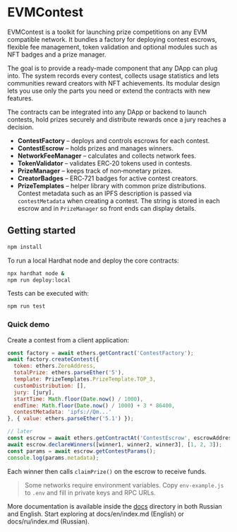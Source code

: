 # EVMContest

EVMContest is a toolkit for launching prize competitions on any EVM compatible
network. It bundles a factory for deploying contest escrows, flexible fee
management, token validation and optional modules such as NFT badges and a prize
manager.

The goal is to provide a ready-made component that any DApp can plug into. The system records every contest, collects usage statistics and lets communities reward creators with NFT achievements. Its modular design lets you use only the parts you need or extend the contracts with new features.

The contracts can be integrated into any DApp or backend to launch contests, hold prizes securely and distribute rewards once a jury reaches a decision.

* **ContestFactory** – deploys and controls escrows for each contest.
* **ContestEscrow** – holds prizes and manages winners.
* **NetworkFeeManager** – calculates and collects network fees.
* **TokenValidator** – validates ERC‑20 tokens used in contests.
* **PrizeManager** – keeps track of non‑monetary prizes.
* **CreatorBadges** – ERC‑721 badges for active contest creators.
* **PrizeTemplates** – helper library with common prize distributions.
Contest metadata such as an IPFS description is passed via `contestMetadata` when creating a contest. The string is stored in each escrow and in `PrizeManager` so front ends can display details.

## Getting started

```bash
npm install
```

To run a local Hardhat node and deploy the core contracts:

```bash
npx hardhat node &
npm run deploy:local
```

Tests can be executed with:

```bash
npm run test
```

### Quick demo

Create a contest from a client application:

```javascript
const factory = await ethers.getContract('ContestFactory');
await factory.createContest({
  token: ethers.ZeroAddress,
  totalPrize: ethers.parseEther('5'),
  template: PrizeTemplates.PrizeTemplate.TOP_3,
  customDistribution: [],
  jury: [jury],
  startTime: Math.floor(Date.now() / 1000),
  endTime: Math.floor(Date.now() / 1000) + 3 * 86400,
  contestMetadata: 'ipfs://Qm...'
}, { value: ethers.parseEther('5.1') });

// later
const escrow = await ethers.getContractAt('ContestEscrow', escrowAddress);
await escrow.declareWinners([winner1, winner2, winner3], [1, 2, 3]);
const params = await escrow.getContestParams();
console.log(params.metadata);
```

Each winner then calls `claimPrize()` on the escrow to receive funds.

> Some networks require environment variables. Copy `env-example.js` to `.env` and fill in private keys and RPC URLs.

More documentation is available inside the [docs](docs/) directory in both Russian and English.
Start exploring at docs/en/index.md (English) or docs/ru/index.md (Russian).
